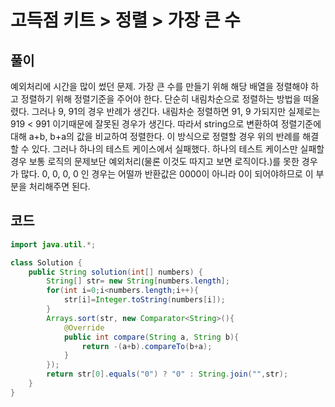 # 고득점 키트 > 정렬 > 가장 큰 수



## 풀이

예외처리에 시간을 많이 썼던 문제. 가장 큰 수를 만들기 위해 해당 배열을 정렬해야 하고 정렬하기 위해 정렬기준을 주어야 한다. 단순히  내림차순으로 정렬하는 방법을 떠올렸다. 그러나 9, 91의 경우 반례가 생긴다. 내림차순 정렬하면 91, 9 가되지만 실제로는 919 < 991 이기때문에 잘못된 경우가 생긴다.  따라서 string으로 변환하여 정렬기준에 대해 a+b, b+a의 값을 비교하여 정렬한다. 이 방식으로 정렬할 경우 위의 반례를 해결 할 수 있다. 그러나 하나의 테스트 케이스에서 실패했다. 하나의 테스트 케이스만 실패할 경우 보통 로직의 문제보단 예외처리(물론 이것도 따지고 보면 로직이다.)를 못한 경우가 많다. 0, 0, 0, 0 인 경우는 어떨까 반환값은 0000이 아니라 0이 되어야하므로 이 부분을 처리해주면 된다.



## 코드

```java
import java.util.*;

class Solution {
    public String solution(int[] numbers) {
        String[] str= new String[numbers.length];
        for(int i=0;i<numbers.length;i++){
            str[i]=Integer.toString(numbers[i]);
        }
        Arrays.sort(str, new Comparator<String>(){
            @Override
            public int compare(String a, String b){
                return -(a+b).compareTo(b+a);
            }
        });
        return str[0].equals("0") ? "0" : String.join("",str);
    }
}
```

